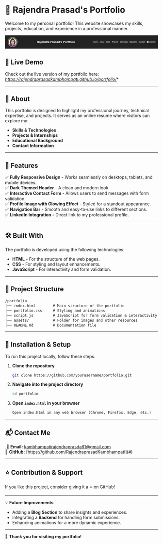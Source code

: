 # 🌟 Rajendra Prasad's Portfolio

Welcome to my personal portfolio! This website showcases my skills, projects, education, and experience in a professional manner.

![Portfolio Screenshot](Screenshot%202025-02-04%20153515.png)

## 📌 Live Demo
Check out the live version of my portfolio here: *https://rajendraprasadkambhampati.github.io/portfolio/** 

---

## 📖 About
This portfolio is designed to highlight my professional journey, technical expertise, and projects. It serves as an online resume where visitors can explore my:
- **Skills & Technologies**
- **Projects & Internships**
- **Educational Background**
- **Contact Information**

---

## 🚀 Features
✅ **Fully Responsive Design** - Works seamlessly on desktops, tablets, and mobile devices.  
✅ **Dark Themed Header** - A clean and modern look.  
✅ **Interactive Contact Form** - Allows users to send messages with form validation.  
✅ **Profile Image with Glowing Effect** - Styled for a standout appearance.  
✅ **Navigation Bar** - Smooth and easy-to-use links to different sections.  
✅ **LinkedIn Integration** - Direct link to my professional profile.  

---

## 🛠️ Built With
The portfolio is developed using the following technologies:

- **HTML** - For the structure of the web pages.
- **CSS** - For styling and layout enhancements.
- **JavaScript** - For interactivity and form validation.

---

## 📂 Project Structure
```
/portfolio
│── index.html        # Main structure of the portfolio
│── portfolio.css     # Styling and animations
│── script.js         # JavaScript for form validation & interactivity
│── assets/           # Folder for images and other resources
│── README.md         # Documentation file
```

---

## 🔧 Installation & Setup
To run this project locally, follow these steps:

1. **Clone the repository**  
   ```sh
   git clone https://github.com/yourusername/portfolio.git
   ```
2. **Navigate into the project directory**  
   ```sh
   cd portfolio
   ```
3. **Open `index.html` in your browser**  
   ```
   Open index.html in any web browser (Chrome, Firefox, Edge, etc.)
   ```

---

## 📬 Contact Me
.📧 **Email:** kambhampatirajendraprasda61@gmail.com   
💼 **GitHub:** [https://github.com/RajendraprasadKambhampati](#)  

---

## ⭐ Contribution & Support
If you like this project, consider giving it a ⭐ on GitHub!  

---

💡 **Future Improvements**
- Adding a **Blog Section** to share insights and experiences.
- Integrating a **Backend** for handling form submissions.
- Enhancing animations for a more dynamic experience.

---

🎉 **Thank you for visiting my portfolio!**  

